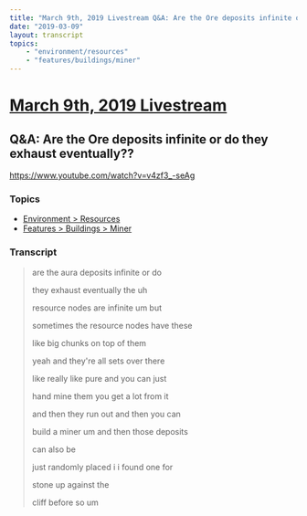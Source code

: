 ```yaml
---
title: "March 9th, 2019 Livestream Q&A: Are the Ore deposits infinite or do they exhaust eventually??"
date: "2019-03-09"
layout: transcript
topics:
    - "environment/resources"
    - "features/buildings/miner"
---
```

# [March 9th, 2019 Livestream](../2019-03-09.md)
## Q&A: Are the Ore deposits infinite or do they exhaust eventually??
https://www.youtube.com/watch?v=v4zf3_-seAg

### Topics
* [Environment > Resources](../topics/environment/resources.md)
* [Features > Buildings > Miner](../topics/features/buildings/miner.md)

### Transcript

> are the aura deposits infinite or do
> 
> they exhaust eventually the uh
> 
> resource nodes are infinite um but
> 
> sometimes the resource nodes have these
> 
> like big chunks on top of them
> 
> yeah and they're all sets over there
> 
> like really like pure and you can just
> 
> hand mine them you get a lot from it
> 
> and then they run out and then you can
> 
> build a miner um and then those deposits
> 
> can also be
> 
> just randomly placed i i found one for
> 
> stone up against the
> 
> cliff before so um
> 
